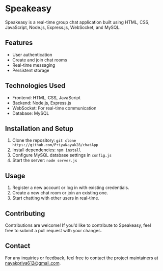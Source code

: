 # Speakeasy

Speakeasy is a real-time group chat application built using HTML, CSS, JavaScript, Node.js, Express.js, WebSocket, and MySQL.

## Features
- User authentication
- Create and join chat rooms
- Real-time messaging
- Persistent storage

## Technologies Used
- Frontend: HTML, CSS, JavaScript
- Backend: Node.js, Express.js
- WebSocket: For real-time communication
- Database: MySQL

## Installation and Setup
1. Clone the repository: `git clone https://github.com/PriyaNayak28/chatApp`
2. Install dependencies: `npm install`
3. Configure MySQL database settings in `config.js`
4. Start the server: `node server.js`

## Usage
1. Register a new account or log in with existing credentials.
2. Create a new chat room or join an existing one.
3. Start chatting with other users in real-time.

## Contributing
Contributions are welcome! If you'd like to contribute to Speakeasy, feel free to submit a pull request with your changes.

## Contact
For any inquiries or feedback, feel free to contact the project maintainers at [nayakpriya612@gmail.com](mailto:nayakpriya612@example.com).
